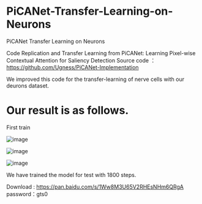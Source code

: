 # PiCANet-Transfer-Learning-on-Neurons
PiCANet Transfer Learning on Neurons

Code Replication and Transfer Learning from PiCANet: Learning Pixel-wise Contextual Attention for Saliency Detection 
Source code ：https://github.com/Ugness/PiCANet-Implementation

We improved this code for the transfer-learning of nerve cells with our deurons dataset.

# Our result is as follows.

First train

![image](https://github.com/Konichanx/PiCANet-Transfer-Learning-on-Neurons/blob/master/images_readme/Screenshot%20from%202019-08-13%2016-08-05.png)

![image](https://github.com/Konichanx/PiCANet-Transfer-Learning-on-Neurons/blob/master/images_readme/Screenshot%20from%202019-08-13%2016-07-41.png)

![image](https://github.com/Konichanx/PiCANet-Transfer-Learning-on-Neurons/blob/master/images_readme/Screenshot%20from%202019-08-13%2016-08-22.png)

We have trained the model for test with 1800 steps. 

Download : https://pan.baidu.com/s/1Ww8M3U65V2RHEsNHm6QRgA password：gts0 
